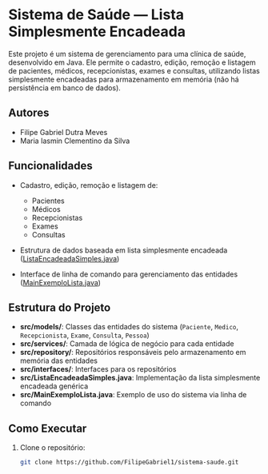 # Sistema de Saúde — Lista Simplesmente Encadeada

Este projeto é um sistema de gerenciamento para uma clínica de saúde, desenvolvido em Java. Ele permite o cadastro, edição, remoção e listagem de pacientes, médicos, recepcionistas, exames e consultas, utilizando listas simplesmente encadeadas para armazenamento em memória (não há persistência em banco de dados).

## Autores

- Filipe Gabriel Dutra Meves
- Maria Iasmin Clementino da Silva

## Funcionalidades

- Cadastro, edição, remoção e listagem de:
  - Pacientes
  - Médicos
  - Recepcionistas
  - Exames
  - Consultas

- Estrutura de dados baseada em lista simplesmente encadeada ([ListaEncadeadaSimples.java](src/ListaEncadeadaSimples.java))
- Interface de linha de comando para gerenciamento das entidades ([MainExemploLista.java](src/MainExemploLista.java))

## Estrutura do Projeto

- **src/models/**: Classes das entidades do sistema (`Paciente`, `Medico`, `Recepcionista`, `Exame`, `Consulta`, `Pessoa`)
- **src/services/**: Camada de lógica de negócio para cada entidade
- **src/repository/**: Repositórios responsáveis pelo armazenamento em memória das entidades
- **src/interfaces/**: Interfaces para os repositórios
- **src/ListaEncadeadaSimples.java**: Implementação da lista simplesmente encadeada genérica
- **src/MainExemploLista.java**: Exemplo de uso do sistema via linha de comando

## Como Executar

1. Clone o repositório:
   ```sh
   git clone https://github.com/FilipeGabriel1/sistema-saude.git
   ```

